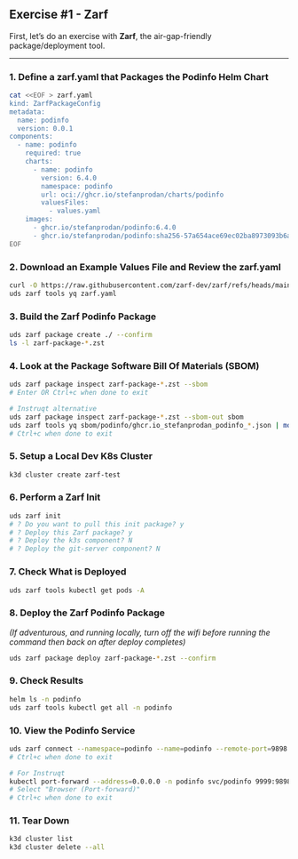 ## Exercise #1 - Zarf

First, let’s do an exercise with **Zarf**, the air-gap-friendly package/deployment tool.

---

### 1. Define a zarf.yaml that Packages the Podinfo Helm Chart
```bash
cat <<EOF > zarf.yaml
kind: ZarfPackageConfig
metadata:
  name: podinfo
  version: 0.0.1
components:
  - name: podinfo
    required: true
    charts:
      - name: podinfo
        version: 6.4.0
        namespace: podinfo
        url: oci://ghcr.io/stefanprodan/charts/podinfo
        valuesFiles:
          - values.yaml
    images:
      - ghcr.io/stefanprodan/podinfo:6.4.0
      - ghcr.io/stefanprodan/podinfo:sha256-57a654ace69ec02ba8973093b6a786faa15640575fbf0dbb603db55aca2ccec8.sig
EOF
```

### 2. Download an Example Values File and Review the zarf.yaml
```bash
curl -O https://raw.githubusercontent.com/zarf-dev/zarf/refs/heads/main/examples/helm-charts/values.yaml
uds zarf tools yq zarf.yaml
```

### 3. Build the Zarf Podinfo Package
```bash
uds zarf package create ./ --confirm
ls -l zarf-package-*.zst
```

### 4. Look at the Package Software Bill Of Materials (SBOM)
```bash
uds zarf package inspect zarf-package-*.zst --sbom
# Enter OR Ctrl+c when done to exit

# Instruqt alternative
uds zarf package inspect zarf-package-*.zst --sbom-out sbom
uds zarf tools yq sbom/podinfo/ghcr.io_stefanprodan_podinfo_*.json | more
# Ctrl+c when done to exit
```

### 5. Setup a Local Dev K8s Cluster
```bash
k3d cluster create zarf-test
```

### 6. Perform a Zarf Init
```bash
uds zarf init
# ? Do you want to pull this init package? y
# ? Deploy this Zarf package? y
# ? Deploy the k3s component? N
# ? Deploy the git-server component? N
```

### 7. Check What is Deployed
```bash
uds zarf tools kubectl get pods -A
```

### 8. Deploy the Zarf Podinfo Package
*(If adventurous, and running locally, turn off the wifi before running the command then back on after deploy completes)*
```bash
uds zarf package deploy zarf-package-*.zst --confirm
```

### 9. Check Results
```bash
helm ls -n podinfo
uds zarf tools kubectl get all -n podinfo
```

### 10. View the Podinfo Service
```bash
uds zarf connect --namespace=podinfo --name=podinfo --remote-port=9898 --local-port=9999
# Ctrl+c when done to exit

# For Instruqt
kubectl port-forward --address=0.0.0.0 -n podinfo svc/podinfo 9999:9898
# Select "Browser (Port-forward)"
# Ctrl+c when done to exit
```

### 11. Tear Down
```bash
k3d cluster list
k3d cluster delete --all

